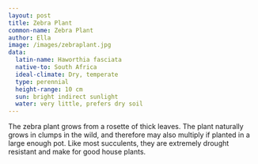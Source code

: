 ```yaml
---
layout: post
title: Zebra Plant
common-name: Zebra Plant  
author: Ella
image: /images/zebraplant.jpg
data:
  latin-name: Haworthia fasciata
  native-to: South Africa
  ideal-climate: Dry, temperate 
  type: perennial 
  height-range: 10 cm
  sun: bright indirect sunlight
  water: very little, prefers dry soil
---
```


The zebra plant grows from a rosette of thick leaves. The plant naturally grows in clumps in the wild, and therefore may also multiply if planted in a large enough pot. Like most succulents, they are extremely drought resistant and make for good house plants. 
